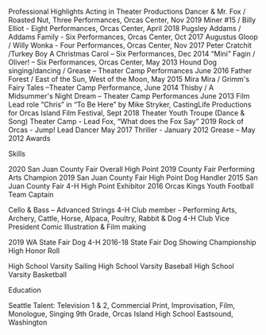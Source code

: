 Professional Highlights
Acting in Theater Productions
Dancer & Mr. Fox / Roasted Nut, Three Performances, Orcas Center, Nov 2019
Miner #15 / Billy Elliot - Eight Performances, Orcas Center, April 2018
Pugsley Addams / Addams Family - Six Performances, Orcas Center, Oct 2017
Augustus Gloop / Willy Wonka - Four Performances, Orcas Center, Nov 2017
Peter Cratchit /Turkey Boy A Christmas Carol – Six Performances, Dec 2014
“Mini” Fagin / Oliver! – Six Performances, Orcas Center, May 2013 
Hound Dog singing/dancing / Grease – Theater Camp Performances June 2016
Father Forest / East of the Sun, West of the Moon, May 2015
Mira Mira / Grimm's Fairy Tales –Theater Camp Performance, June 2014
Thisby / A Midsummer's Night Dream – Theater Camp Performances June 2013
Film  Lead role “Chris” in “To Be Here” by Mike Stryker, CastingLife Productions for Orcas Island Film Festival, Sept 2018
Theater Youth Troupe (Dance & Song)
Theater Camp - Lead Fox, “What does the Fox Say” 2019
Rock of Orcas - Jump! Lead Dancer May 2017
Thriller - January 2012
Grease – May 2012
Awards



Skills

2020 San Juan County Fair Overall High Point 
2019 County Fair Performing Arts Champion
2019 San Juan County Fair High Point Dog Handler
2015 San Juan County Fair 4-H High Point Exhibitor
2016 Orcas Kings Youth Football Team Captain


Cello & Bass – Advanced Strings
4-H Club member - Performing Arts, Archery, Cattle, Horse, Alpaca, Poultry, Rabbit & Dog
4-H Club Vice President
Comic Illustration & Film making

2019 WA State Fair Dog 4-H  2016-18 State Fair Dog Showing Championship        
High Honor Roll


High School Varsity Sailing 
High School Varsity Baseball
High School Varsity Basketball





Education

Seattle Talent: Television 1 & 2, Commercial Print, Improvisation, Film, Monologue, Singing 
9th Grade, Orcas Island High School Eastsound, Washington




